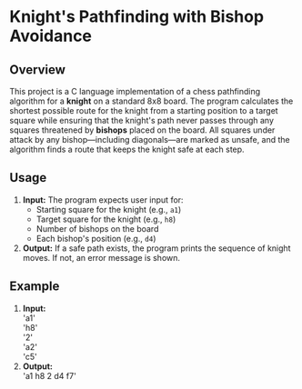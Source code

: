 # Knight's Pathfinding with Bishop Avoidance

## Overview

This project is a C language implementation of a chess pathfinding algorithm for a **knight** on a standard 8x8 board. The program calculates the shortest possible route for the knight from a starting position to a target square while ensuring that the knight's path never passes through any squares threatened by **bishops** placed on the board. All squares under attack by any bishop—including diagonals—are marked as unsafe, and the algorithm finds a route that keeps the knight safe at each step.


## Usage

1. **Input:** The program expects user input for:
   - Starting square for the knight (e.g., `a1`)
   - Target square for the knight (e.g., `h8`)
   - Number of bishops on the board
   - Each bishop's position (e.g., `d4`)
2. **Output:** If a safe path exists, the program prints the sequence of knight moves. If not, an error message is shown.

## Example
1. **Input:**<br>
'a1'<br> 'h8'<br> '2'<br> 'a2'<br> 'c5'
3. **Output:** <br>
'a1 h8 2 d4 f7'
